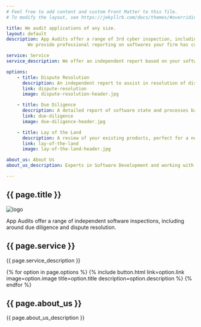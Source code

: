 ```yaml
---
# Feel free to add content and custom Front Matter to this file.
# To modify the layout, see https://jekyllrb.com/docs/themes/#overriding-theme-defaults

title: We audit applications of any size.
layout: default
description: App Audits offer a range of 3rd cyber inspection, including check quality, due diligence and dispute resolution. 
        We provide professional reporting on softwares your firm has contracted to make, software companies you intend to take over, and more.

service: Service
service_description: We offer an independent report based on your software application.

options:
    - title: Dispute Resolution
      description: An independent report to assist in resolution of disputes when trying to mediate prior to litigation. Have our team inspect the issues or perceived issues in the a disputed product or service and do more business to avoid costly legal battles.
      link: dispute-resolution
      image: dispute-resolution-header.jpg

    - title: Due Diligence
      description: A detailed report of software state and processes based on the context of where the existing products are and where the idea is to take the business.
      link: due-diligence
      image: due-diligence-header.jpg

    - title: Lay of the Land
      description: A review of your existing products, perfect for a new CTO or CEO when taking over an existing organisation who wants to understand more about the current state of strengths and weaknesses.
      link: lay-of-the-land
      image: lay-of-the-land-header.jpg

about_us: About Us
about_us_description: Experts in Software Development and working with clients to achieve their goals, our clientelle range from turnovers in the multiple billions to brand-new start-up businesses. Working with these organisations we found that there is often a missing piece for both technical and non-technical personelle who need more facts about the software applications that they are involved with, whether they are a business owner who has paid for software to be developed that they are unsure actually does the job they expect; a Venutre Capital firm looking to aqcuire a new business 

---
```

<link rel="stylesheet" text="text/css" href="{{ site.baseurl }}/assets/css/homepage.css">

<section class="background">
    <section class="home-page-triangle"></section>
</section>

<section class="home-page-title">
    <h1>{{ page.title }}</h1>
</section>

<section class="home-page-content">
    <img alt="logo" src="{{ site.baseurl }}/assets/img/logo-white.png">
    <p>App Audits offer a range of independent software inspections, including around due diligence and dispute resolution.</p>
</section>

<section class="bar">
    <section class="description-section">
        <h2>{{ page.service }}</h2>
        <p>{{ page.service_description }}</p>
    </section>
</section>

{% for option in page.options %}
    {% include button.html link=option.link image=option.image title=option.title description=option.description %}
{% endfor %}

<section class="bar">
    <section class="description-section">
        <h2>{{ page.about_us }}</h2>
        <p>{{ page.about_us_description }}</p>
    </section>
</section>